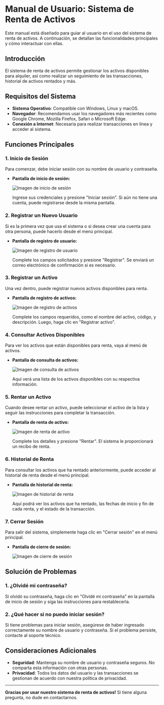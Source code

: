 # Manual de Usuario: Sistema de Renta de Activos

Este manual está diseñado para guiar al usuario en el uso del sistema de renta de activos. A continuación, se detallan las funcionalidades principales y cómo interactuar con ellas.

## Introducción

El sistema de renta de activos permite gestionar los activos disponibles para alquiler, así como realizar un seguimiento de las transacciones, historial de activos rentados y más.

## Requisitos del Sistema

- **Sistema Operativo**: Compatible con Windows, Linux y macOS.
- **Navegador**: Recomendamos usar los navegadores más recientes como Google Chrome, Mozilla Firefox, Safari o Microsoft Edge.
- **Conexión a Internet**: Necesaria para realizar transacciones en línea y acceder al sistema.

## Funciones Principales

### 1. **Inicio de Sesión**

Para comenzar, debe iniciar sesión con su nombre de usuario y contraseña.

- **Pantalla de inicio de sesión:**
  
  ![Imagen de inicio de sesión]()
  
  Ingrese sus credenciales y presione "Iniciar sesión". Si aún no tiene una cuenta, puede registrarse desde la misma pantalla.

### 2. **Registrar un Nuevo Usuario**

Si es la primera vez que usa el sistema o si desea crear una cuenta para otra persona, puede hacerlo desde el menú principal.

- **Pantalla de registro de usuario:**

  ![Imagen de registro de usuario]()
  
  Complete los campos solicitados y presione "Registrar". Se enviará un correo electrónico de confirmación si es necesario.

### 3. **Registrar un Activo**

Una vez dentro, puede registrar nuevos activos disponibles para renta.

- **Pantalla de registro de activos:**
  
  ![Imagen de registro de activos]()
  
  Complete los campos requeridos, como el nombre del activo, código, y descripción. Luego, haga clic en "Registrar activo".

### 4. **Consultar Activos Disponibles**

Para ver los activos que están disponibles para renta, vaya al menú de activos.

- **Pantalla de consulta de activos:**
  
  ![Imagen de consulta de activos]()
  
  Aquí verá una lista de los activos disponibles con su respectiva información.

### 5. **Rentar un Activo**

Cuando desee rentar un activo, puede seleccionar el activo de la lista y seguir las instrucciones para completar la transacción.

- **Pantalla de renta de activo:**

  ![Imagen de renta de activo]()
  
  Complete los detalles y presione "Rentar". El sistema le proporcionará un recibo de renta.

### 6. **Historial de Renta**

Para consultar los activos que ha rentado anteriormente, puede acceder al historial de renta desde el menú principal.

- **Pantalla de historial de renta:**

  ![Imagen de historial de renta]()
  
  Aquí podrá ver los activos que ha rentado, las fechas de inicio y fin de cada renta, y el estado de la transacción.

### 7. **Cerrar Sesión**

Para salir del sistema, simplemente haga clic en "Cerrar sesión" en el menú principal.

- **Pantalla de cierre de sesión:**

  ![Imagen de cierre de sesión]()

## Solución de Problemas

### 1. **¿Olvidé mi contraseña?**

Si olvidó su contraseña, haga clic en "Olvidé mi contraseña" en la pantalla de inicio de sesión y siga las instrucciones para restablecerla.

### 2. **¿Qué hacer si no puedo iniciar sesión?**

Si tiene problemas para iniciar sesión, asegúrese de haber ingresado correctamente su nombre de usuario y contraseña. Si el problema persiste, contacte al soporte técnico.

## Consideraciones Adicionales

- **Seguridad**: Mantenga su nombre de usuario y contraseña seguros. No comparta esta información con otras personas.
- **Privacidad**: Todos los datos del usuario y las transacciones se gestionan de acuerdo con nuestra política de privacidad.

---

**Gracias por usar nuestro sistema de renta de activos!** Si tiene alguna pregunta, no dude en contactarnos.
